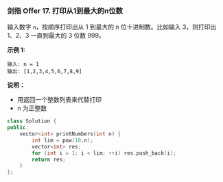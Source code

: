 ### 剑指 Offer 17. 打印从1到最大的n位数
输入数字 `n`，按顺序打印出从 1 到最大的 n 位十进制数。比如输入 3，则打印出 1、2、3 一直到最大的 3 位数 999。

**示例 1:**
```
输入: n = 1
输出: [1,2,3,4,5,6,7,8,9]
```

**说明：**

* 用返回一个整数列表来代替打印
* n 为正整数

```cpp
class Solution {
public:
    vector<int> printNumbers(int n) {
        int lim = pow(10,n);
        vector<int> res;
        for (int i = 1; i < lim; ++i) res.push_back(i);
        return res;
    }
};
```